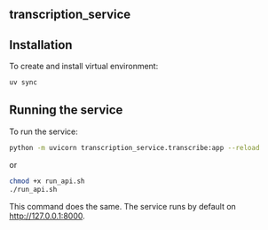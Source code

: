 ## transcription_service

## Installation

To create and install virtual environment:

```bash
uv sync
```

## Running the service

To run the service:
```bash
python -m uvicorn transcription_service.transcribe:app --reload
```

or

```bash
chmod +x run_api.sh
./run_api.sh
```

This command does the same. The service runs by default on http://127.0.0.1:8000.
